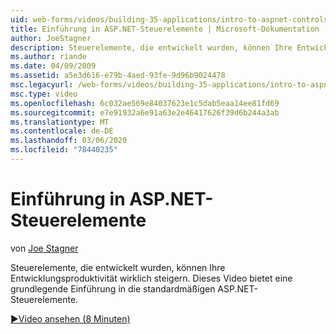 ```yaml
---
uid: web-forms/videos/building-35-applications/intro-to-aspnet-controls
title: Einführung in ASP.NET-Steuerelemente | Microsoft-Dokumentation
author: JoeStagner
description: Steuerelemente, die entwickelt wurden, können Ihre Entwicklungsproduktivität wirklich steigern. Dieses Video bietet eine grundlegende Einführung in die standardmäßigen ASP.NET-Steuerelemente.
ms.author: riande
ms.date: 04/09/2009
ms.assetid: a5e3d616-e79b-4aed-93fe-9d96b9024478
msc.legacyurl: /web-forms/videos/building-35-applications/intro-to-aspnet-controls
msc.type: video
ms.openlocfilehash: 6c032ae569e84037623e1c5dab5eaa14ee81fd69
ms.sourcegitcommit: e7e91932a6e91a63e2e46417626f39d6b244a3ab
ms.translationtype: MT
ms.contentlocale: de-DE
ms.lasthandoff: 03/06/2020
ms.locfileid: "78440235"
---
```

# <a name="intro-to-aspnet-controls"></a>Einführung in ASP.NET-Steuerelemente

von [Joe Stagner](https://github.com/JoeStagner)

Steuerelemente, die entwickelt wurden, können Ihre Entwicklungsproduktivität wirklich steigern. Dieses Video bietet eine grundlegende Einführung in die standardmäßigen ASP.NET-Steuerelemente.

[&#9654;Video ansehen (8 Minuten)](https://channel9.msdn.com/Blogs/ASP-NET-Site-Videos/intro-to-aspnet-controls)
